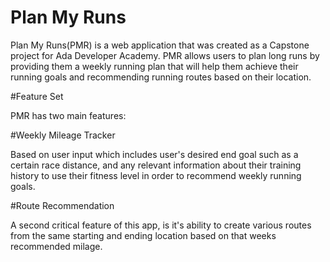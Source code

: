 # Plan My Runs

Plan My Runs(PMR) is a web application that was created as a Capstone project for Ada Developer Academy. PMR allows users to plan long runs by providing them a weekly running plan that will help them achieve their running goals and recommending running routes based on their location. 

#Feature Set

PMR has two main features: 

#Weekly Mileage Tracker

Based on user input which includes user's desired end goal such as a certain race distance, and any relevant information about their training history to use their fitness level in order to recommend weekly running goals.

#Route Recommendation

A second critical feature of this app, is it's ability to create various routes from the same starting and ending location based on that weeks recommended milage.  



